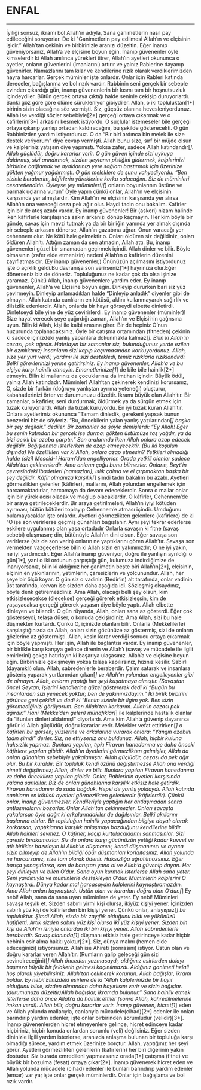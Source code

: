 # ENFAL
---
İyiliği sonsuz, ikramı bol Allah’ın adıyla,
Sana ganimetlerin nasıl pay edileceğini soruyorlar. De ki "Ganimetlerin pay edilmesi Allah’ın ve elçisinin işidir.” Allah’tan çekinin ve birbirinizle aranızı düzeltin. Eğer inanıp güveniyorsanız, Allah’a ve elçisine boyun eğin.
İnanıp güvenenler öyle kimselerdir ki Allah anılınca yürekleri titrer, Allah’ın ayetleri okununca o ayetler, onların güvenlerini (imanlarını) artırır ve yalnız Rablerine dayanıp güvenirler.
Namazlarını tam kılar ve kendilerine rızık olarak verdiklerimizden hayra harcarlar.
Gerçek müminler işte onlardır. Onlar için Rableri katında dereceler, bağışlanma ve bol rızık vardır.
Rabbinin seni gerçek bir sebeple evinden çıkardığı gün, inanıp güvenenlerin bir kısmı tam bir hoşnutsuzluk içindeydiler.
Bütün gerçek ortaya çıktığı halde seninle çekişip duruyorlardı. Sanki göz göre göre ölüme sürükleniyor gibiydiler.
Allah, o iki topluluktan[1*] birinin sizin olacağına söz vermişti. Siz, güçsüz olanına hevesleniyordunuz. Allah ise verdiği sözler sebebiyle[2*] gerçeği ortaya çıkarmak ve o kafirlerin[3*] arkasını kesmek istiyordu.
O suçlular istemeseler bile gerçeği ortaya çıkarıp yanlışı ortadan kaldıracağını, bu şekilde gösterecekti.
O gün Rabbinizden yardım istiyordunuz.  O da “Bir biri ardınca bin melek ile size destek veriyorum” diye cevap vermişti.
Allah bunu size, sırf bir müjde olsun ve kalpleriniz yatışsın diye yapmıştı. Yoksa zafer, sadece Allah katındandır[*]. Allah güçlüdür, doğru kararlar verir.
O gün güven içinde sizi uykuya daldırmış, sizi arındırmak, sizden şeytanın pisliğini gidermek, kalplerinizi birbirine bağlamak ve ayaklarınızı yere sağlam bastırmak için üzerinize gökten yağmur yağdırmıştı.
O gün meleklere de şunu vahyediyordu: “Ben sizinle beraberim, kâfirlerin yüreklerine korku salacağım. Siz de müminleri cesaretlendirin. Öyleyse (ey müminler!)[*] onların boyunlarının üstüne ve parmak uçlarına vurun”
Öyle yapın çünkü onlar, Allah’ın ve elçisinin karşısında yer almışlardır. Kim Allah’ın ve elçisinin karşısında yer alırsa Allah'ın ona vereceği ceza pek ağır olur.
Haydi tadın onu bakalım. Kafirler için bir de ateş azabı vardır.
Ey inanıp güvenenler! Bir (askeri) nizam halinde iken kâfirlerle karşılaşınca sakın arkanızı dönüp kaçmayın.
Her kim böyle bir günde, savaş için mevzi tutmak ya da bir birliğin yanında yer almak dışında bir sebeple arkasını dönerse, Allah’ın gazabına uğrar. Onun varacağı yer cehennem olur. Ne kötü hale gelmektir o.
Onları öldüren siz değildiniz, onları öldüren Allah’tı. Attığın zaman da sen atmadın, Allah attı. Bu, inanıp güvenenleri güzel bir sınamadan geçirmek içindi. Allah dinler ve bilir.
Böyle olmasının (zafer elde etmenizin) nedeni Allah’ın o kafirlerin düzenini zayıflatmasıdır.
(Ey inanıp güvenenler,) Önünüzün açılmasını istiyordunuz işte o açıklık geldi.Bu davranışa son verirseniz[1*] hayrınıza olur.Eğer dönerseniz biz de döneriz. Topluluğunuz ne kadar çok da olsa işinize yaramaz. Çünkü Allah, inanıp güvenenlere yardım eder.
Ey inanıp güvenenler, Allah’a ve Elçisine boyun eğin. Dinleyip dururken bari siz yüz çevirmeyin.
Dinleyip anlamadıkları halde “Dinleyip anladık” diyenler gibi de olmayın.
Allah katında canlıların en kötüsü, aklını kullanmayarak sağırlık ve dilsizlik edenlerdir.
Allah, onlarda bir hayır görseydi elbette dinletirdi. Dinletseydi bile yine de yüz çevirirlerdi.
Ey inanıp güvenenler (müminler)! Size hayat verecek şeye çağırdığı zaman, Allah’ın ve Elçisi’nin çağrısına uyun. Bilin ki Allah, kişi ile kalbi arasına girer. Bir de hepiniz O’nun huzurunda toplanacaksınız.
Öyle bir çatışma ortamından (fitneden) çekinin ki sadece içinizdeki yanlış yapanlara dokunmakla kalmaz[*]. Bilin ki Allah'ın cezası, pek ağırdır.
Hatırlayın bir zamanlar siz, bulunduğunuz yerde ezilen bir azınlıktınız; insanların sizi kapıp kaçırmasından korkuyordunuz. Allah, size yer yurt verdi, yardımı ile sizi destekledi, temiz rızıklarla rızıklandırdı. Belki görevlerinizi yerine getirirsiniz.
Ey inanıp güvenenler, Allah’a ve bu elçiye karşı hainlik etmeyin. Emanetlerinize[1*] de bile bile hainlik[2*] etmeyin.
Bilin ki mallarınız da çocuklarınız da imtihan içindir. Büyük ödül, yalnız Allah katındadır.
Müminler! Allah’tan çekinerek kendinizi korursanız, O, sizde bir furkân (doğruyu yanlıştan ayırma yeteneği) oluşturur, kabahatlerinizi örter ve durumunuzu düzeltir. İkramı büyük olan Allah’tır.
Bir zamanlar, o kafirler, seni durdurmak, öldürmek ya da sürgün etmek için tuzak kuruyorlardı. Allah da tuzak kuruyordu. En iyi tuzak kuran Allah’tır.
Onlara ayetlerimiz okununca “Tamam dinledik, gerekeni yapsak bunun benzerini biz de söyleriz. “Bu, öncekilerin yalan yanlış yazılarından[*] başka bir şey değildir.” dediler.
Bir zamanlar da şöyle demişlerdi: “Ey Allah! Eğer bu senin katından bir gerçek ise durma; gökten üstümüze taş yağdır, ya da bizi acıklı bir azaba çarptır.”
Sen aralarında iken Allah onlara azap edecek değildir. Bağışlanma isterlerken de azap etmeyecektir.
(Bu iki koşulun dışında) Ne özellikleri var ki Allah, onlara azap etmesin? Yetkileri olmadığı halde (sizi) Mescid-i Haram’dan engelliyorlar. Orada yetkili olanlar sadece Allah’tan çekinenlerdir. Ama onların çoğu bunu bilmezler.
Onların, Beyt’in çevresindeki ibadetleri (namazları), ıslık çalma ve el çırpmaktan başka bir şey değildir. Kâfir olmanıza karşılık[*] şimdi tadın bakalım bu azabı.
Ayetleri görmezlikten gelenler (kâfirler), mallarını, Allah yolundan engellemek için harcamaktadırlar, harcamaya da devam edeceklerdir. Sonra o mallar onlar için bir yürek acısı olacak ve mağlup olacaklardır. O kâfirler, Cehennem’de bir araya getirileceklerdir.
Bir araya getirilmeleri, Allah’ın iyiyi kötüden ayırması, bütün kötüleri toplayıp Cehennem’e atması içindir. Umduğunu bulamayacaklar işte onlardır.
Ayetleri görmezlikten gelenlere (kafirlere) de ki “O işe son verirlerse geçmiş günahları bağışlanır. Aynı şeyi tekrar ederlerse eskilere uygulanmış olan yasa ortadadır
Onlarla savaşın ki fitne (savaş sebebi) oluşmasın; din, bütünüyle Allah’ın dini olsun. Eğer savaşa son verirlerse (siz de son verin) onların ne yaptıklarını gören Allah’tır.
Savaşa son vermekten vazgeçerlerse bilin ki Allah sizin en yakınınızdır; O ne iyi yakın, ne iyi yardımcıdır.
Eğer Allah’a inanıp güveniyor, doğru ile yanlışın ayrıldığı o gün[1*], yani o iki ordunun çarpıştığı gün, kulumuza indirdiğimize de inanıyorsanız, bilin ki aldığınız her ganimetin beşte biri Allah’ın[2*], elçisinin, elçinin en yakınlarının, yetimlerin, çaresizlerin ve yolcunundur. Allah, her şeye bir ölçü koyar.
O gün siz o vadinin (Bedir’in) alt tarafında, onlar vadinin üst tarafında, kervan ise sizden daha aşağıda idi. Sözleşmiş olsaydınız, böyle denk getiremezdiniz. Ama Allah, olacağı belli şey olsun, kim etkisizleşecekse (ölecekse) gerçeği görerek etkisizleşsin, kim de yaşayacaksa gerçeği görerek yaşasın diye böyle yaptı. Allah elbette dinleyen ve bilendir.
O gün rüyanda, Allah, onları sana az gösterdi. Eğer çok gösterseydi, telaşa düşer, o konuda çekişirdiniz. Ama Allah, sizi bu hale düşmekten kurtardı. Çünkü O, içinizde olanları bilir.
Onlarla (Mekkelilerle) karşılaştığınızda da Allah, onları sizin gözünüze az göstermiş, sizi de onların gözlerine az göstermişti. Allah, kesin karar verdiği sonucu ortaya çıkarmak için böyle yapmıştı. Her işin, Allah ile bağlantısı vardır.
Ey inanıp güvenenler, bir birlikle karşı karşıya gelince direnin ve Allah’ı (savaş ve mücadele ile ilgili emirlerini) çokça hatırlayın ki başarıya ulaşasınız.
Allah’a ve elçisine boyun eğin. Birbirinizle çekişmeyin yoksa telaşa kapılırsınız, hızınız kesilir. Sabırlı (dayanıklı) olun. Allah, sabredenlerle beraberdir.
Çalım satarak ve insanlara gösteriş yaparak yurtlarından çıkan[*] ve Allah’ın yolundan engelleyenler gibi de olmayın. Allah, onların yaptığı her şeyi kuşatmaya almıştır.
(Savaştan önce) Şeytan, işlerini kendilerine güzel göstererek dedi ki “Bugün bu insanlardan sizi yenecek yoktur; ben de yakınınızdayım.” İki birlik birbirini görünce geri çekildi ve dedi ki “Benim sizinle bir ilgim yok. Ben sizin göremediğinizi görüyorum. Ben Allah’tan korkarım. Allah’ın cezası pek ağırdır.”
Hani (Mekke’den gelen) münafıklar[*] ile kalplerinde hastalık olanlar da “Bunları dinleri aldatmış!” diyorlardı. Ama kim Allah’a güvenip dayanırsa görür ki Allah güçlüdür, doğru kararlar verir.
Melekler vefat ettirirken[*] o kâfirleri bir görsen; yüzlerine ve arkalarına vurarak onlara: “Yangın azabını tadın şimdi” derler.
Siz, ne ettiyseniz onu buldunuz. Allah, hiçbir kuluna haksızlık yapmaz.
Bunlara yapılan, tıpkı Firavun hanedanına ve daha önceki kâfirlere yapılan gibidir. Allah’ın âyetlerini görmezlikten gelmişler, Allah da onları günahları sebebiyle yakalamıştır. Allah güçlüdür, cezası da pek ağır olur.
Bu bir kuraldır: Bir topluluk kendi özünü değiştirmezse Allah ona verdiği nimeti değiştirmez; Allah, dinler ve bilir.
Bunlara yapılan Firavun hanedanına ve daha öncekilere yapılan gibidir. Onlar, Rablerinin ayetleri karşısında yalana sarıldılar. Biz de onları günahlarına karşılık etkisiz hale getirdik. Firavun hanedanını da suda boğduk. Hepsi de yanlış yoldaydı.
Allah katında canlıların en kötüsü ayetleri görmezlikten gelenlerdir (kâfirlerdir). Çünkü onlar, inanıp güvenmezler.
Kendileriyle yaptığın her antlaşmadan sonra antlaşmalarını bozarlar. Onlar Allah’tan çekinmezler.
Onları savaşta yakalarsan öyle dağıt ki arkalarındakiler de dağılsınlar. Belki akıllarını başlarına alırlar.
Bir topluluğun hainlik yapacağından bilgiye dayalı olarak korkarsan, yaptıklarına karşılık anlaşmayı bozduğunu kendilerine bildir. Allah hainleri sevmez.
O kâfirler, kaçıp kurtulacaklarını sanmasınlar. Sizi çaresiz bırakamazlar.
Siz de onlara karşı gücünüzün yettiği kadar kuvvet ve atlı birlikler hazırlayın ki Allah’ın düşmanını, kendi düşmanınızı ve ayrıca sizin bilmeyip de Allah’ın bildiği öbür düşmanları korkutasınız. Allah yolunda ne harcarsanız, size tam olarak ödenir. Haksızlığa uğratılmazsınız.
Eğer barışa yanaşırlarsa, sen de barıştan yana ol ve Allah’a güvenip dayan. Her şeyi dinleyen ve bilen O’dur.
Sana oyun kurmak isterlerse Allah sana yeter. Seni yardımıyla ve müminlerle destekleyen O’dur.
Müminlerin kalplerini O kaynaştırdı. Dünya kadar mal harcasaydın kalplerini kaynaştıramazdın. Ama Allah onları kaynaştırdı. Üstün olan ve kararları doğru olan O’dur.[*]
Ey nebi! Allah, sana da sana uyan müminlere de yeter.
Ey nebi! Müminleri savaşa teşvik et. Sizden sabırlı yirmi kişi olursa, ikiyüz kişiyi yener. İçinizden sabırlı yüz kişi de kâfirlerden bin kişiyi yener. Çünkü onlar, anlayışsız[*] bir topluluktur.
Şimdi Allah, sizde bir zayıflık olduğunu bildi ve yükünüzü hafifletti. Artık sizden sabırlı yüz kişi olursa iki yüz kişiyi yener. Sizden bin kişi de Allah’ın izniyle onlardan iki bin kişiyi yener. Allah sabredenlerle beraberdir.
Savaş alanında[1*] düşmanı etkisiz hale getirinceye kadar hiçbir nebinin esir alma hakkı yoktur[2*]. Siz, dünya malını (hemen elde edeceğinizi) istiyorsunuz. Allah ise Ahireti (sonrasını) istiyor. Üstün olan ve doğru kararlar veren Allah’tır.
(Rumların galip geleceği gün sizi sevindireceğini)[*] Allah önceden yazmasaydı, aldığınız esirlerden dolayı başınıza büyük bir felaketin gelmesi kaçınılmazdı.
Aldığınız ganimeti helali hoş olarak yiyebilirsiniz. Allah’tan çekinerek korunun. Allah bağışlar, ikramı boldur.
Ey nebi! Elinizdeki esirlere de ki “Allah kalplerinizde bir hayır olduğunu bilse, sizden alınandan daha hayırlısını verir ve sizin bağışlar. (durumunuzu düzeltir)Allah bağışlar, ikramda bulunur.”
Sana hainlik etmek isterlerse daha önce Allah’a da hainlik ettiler (sonra Allah, kahredilmelerine imkan verdi). Allah bilir, doğru kararlar verir.
İnanıp güvenen, hicret[1*] eden ve Allah yolunda mallarıyla, canlarıyla mücadele(cihad)[2*] edenler ile onları barındırıp yardım edenler; işte onlar birbirinden sorumludur (velidir)[3*]. İnanıp güvenenlerden hicret etmeyenlere gelince, hicret edinceye kadar hiçbiriniz, hiçbir konuda onlardan sorumlu (veli) değilsiniz. Eğer sizden dininizle ilgili yardım isterlerse, aranızda anlaşma bulunan bir topluluğa karşı olmadığı sürece, yardım etmek üzerinize borçtur. Allah, yaptığınız her şeyi görür.
Ayetleri görmezlikten gelenlerin (kafirlerin) her biri diğerinin yakın dostudur. Siz burada emredileni yapmazsanız orada[1*] çatışma (fitne) ve büyük bir bozulma (fesat) ortaya çıkar[2*].
İnanıp güvenerek hicret eden ve Allah yolunda mücadele (cihad) edenler ile bunları barındırıp yardım edenler (ensar) var ya; işte onlar gerçek müminlerdir. Onlar için bağışlama ve bol rızık vardır.